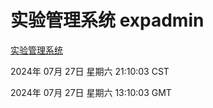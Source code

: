 # 实验管理系统 expadmin
[实验管理系统](http://219.139.199.190:56808/expadmin-782313d2-e1b1-4ea7-932e-3a55e6a1a4d0/)

2024年 07月 27日 星期六 21:10:03 CST

2024年 07月 27日 星期六 13:10:03 GMT
